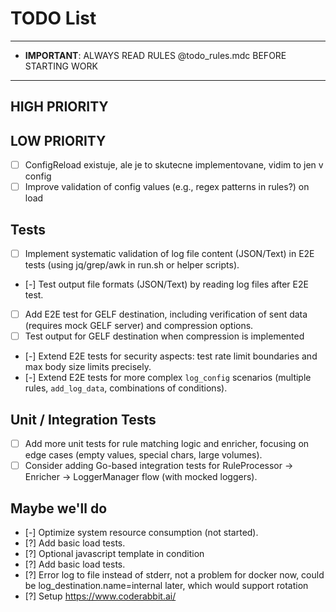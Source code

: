 # TODO List
---
- **IMPORTANT**: ALWAYS READ RULES @todo_rules.mdc BEFORE STARTING WORK
---

## HIGH PRIORITY

## LOW PRIORITY

- [ ] ConfigReload existuje, ale je to skutecne implementovane, vidim to jen v config
- [ ] Improve validation of config values (e.g., regex patterns in rules?) on load

## Tests

- [ ] Implement systematic validation of log file content (JSON/Text) in E2E tests (using jq/grep/awk in run.sh or helper scripts).
- [-] Test output file formats (JSON/Text) by reading log files after E2E test.

- [ ] Add E2E test for GELF destination, including verification of sent data (requires mock GELF server) and compression options.
- [ ] Test output for GELF destination when compression is implemented

- [-] Extend E2E tests for security aspects: test rate limit boundaries and max body size limits precisely.
- [-] Extend E2E tests for more complex `log_config` scenarios (multiple rules, `add_log_data`, combinations of conditions).

## Unit / Integration Tests

- [ ] Add more unit tests for rule matching logic and enricher, focusing on edge cases (empty values, special chars, large volumes).
- [ ] Consider adding Go-based integration tests for RuleProcessor -> Enricher -> LoggerManager flow (with mocked loggers).

## Maybe we'll do

- [-] Optimize system resource consumption (not started).
- [?] Add basic load tests.
- [?] Optional javascript template in condition
- [?] Add basic load tests.
- [?] Error log to file instead of stderr, not a problem for docker now, could be log_destination.name=internal later, which would support rotation
- [?] Setup https://www.coderabbit.ai/
